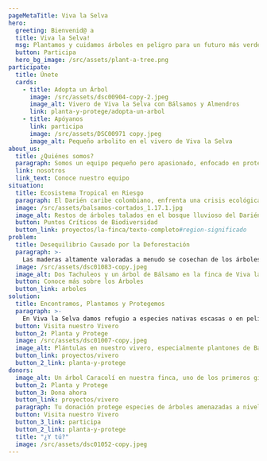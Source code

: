 ```yaml
---
pageMetaTitle: Viva la Selva
hero:
  greeting: Bienvenid@ a
  title: Viva la Selva!
  msg: Plantamos y cuidamos árboles en peligro para un futuro más verde y biodiverso.
  button: Participa
  hero_bg_image: /src/assets/plant-a-tree.png
participate:
  title: Únete
  cards:
    - title: Adopta un Árbol
      image: /src/assets/dsc00904-copy-2.jpeg
      image_alt: Vivero de Viva la Selva con Bálsamos y Almendros
      link: planta-y-protege/adopta-un-arbol
    - title: Apóyanos
      link: participa
      image: /src/assets/DSC00971 copy.jpeg
      image_alt: Pequeño arbolito en el vivero de Viva la Selva
about_us:
  title: ¿Quiénes somos?
  paragraph: Somos un equipo pequeño pero apasionado, enfocado en proteger las especies de árboles raros y en peligro de extinción en la región del Darién caribe, ubicada en el Norte del Chocó, Colombia.
  link: nosotros
  link_text: Conoce nuestro equipo 
situation:
  title: Ecosistema Tropical en Riesgo
  paragraph: El Darién caribe colombiano, enfrenta una crisis ecológica. La deforestación en esta antigua selva tropical avanza sin control, y las especies de árboles amenazadas a nivel local e internacional se han vuelto cada vez más escasas. El ecosistema está en peligro.
  image: /src/assets/balsamos-cortados_1.17.1.jpg
  image_alt: Restos de árboles talados en el bosque lluvioso del Darién
  button: Puntos Críticos de Biodiversidad
  button_link: proyectos/la-finca/texto-completo#region-significado
problem:
  title: Desequilibrio Causado por la Deforestación
  paragraph: >-
    Las maderas altamente valoradas a menudo se cosechan de los árboles más grandes de la selva tropical. Estos árboles hacen mucho más que sólo almacenar CO2. Son hogares para miles de otros seres vivos. Su sombra y sus raíces profundas protegen manantiales y mantienen el flujo natural de los ríos. Sus raíces, mantienen el suelo sano y fértil. Esto ayuda a todo tipo de especies de plantas y animales a sobrevivir y prosperar.
  image: /src/assets/dsc01083-copy.jpeg
  image_alt: Dos Tachuleos y un árbol de Bálsamo en la finca de Viva la Selva
  button: Conoce más sobre los Árboles
  button_link: arboles
solution:
  title: Encontramos, Plantamos y Protegemos
  paragraph: >-
    En Viva la Selva damos refugio a especies nativas escasas o en peligro de extinción. Buscamos y rescatamos semillas y plántulas de especies en declive y las plantamos en un entorno protegido y biodiverso. No todas las semillas plantadas se convierten en árboles, pero cuando lo hacen, ¡florece un milagro de vida en una abundancia inimaginable!
  button: Visita nuestro Vivero
  button_2: Planta y Protege
  image: /src/assets/dsc01007-copy.jpeg
  image_alt: Plántulas en nuestro vivero, especialmente plantones de Bálsamo
  button_link: proyectos/vivero
  button_2_link: planta-y-protege
donors:
  image_alt: Un árbol Caracolí en nuestra finca, uno de los primeros gigantes emergentes en bosques jóvenes
  button_2: Planta y Protege
  button_3: Dona ahora
  button_link: proyectos/vivero
  paragraph: Tu donación protege especies de árboles amenazadas a nivel mundial y local, apoya la preservación de la biodiversidad en un ecosistema en peligro y contribuye al almacenamiento natural de CO2, para un mundo más verde y diverso.
  button: Visita nuestro Vivero
  button_3_link: participa
  button_2_link: planta-y-protege
  title: "¿Y tú?"
  image: /src/assets/dsc01052-copy.jpeg
---
```

